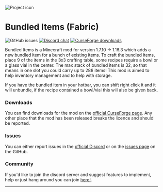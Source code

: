 ![Project icon](https://i.imgur.com/18xzEQI.png)

# Bundled Items (Fabric)
![GitHub issues](https://img.shields.io/github/issues/Mr-Pineapple/Bundled-Items-Fabric.svg)
[![Discord chat](https://img.shields.io/badge/chat%20on-discord-7289DA)](https://discord.gg/57aUs83)
[![CurseForge downloads](http://cf.way2muchnoise.eu/full_bundled-items_downloads.svg)](https://www.curseforge.com/minecraft/mc-mods/bundled-items)

Bundled Items is a Minecraft mod for version 1.7.10 -> 1.16.3 which adds a new bundled item for a bunch of existing
items. To craft the bundled items, place 9 of the items in the 3x3 crafting table, some recipes require a bowl
or a glass vial in the center. The max stack of bundled items is 32, so that means in one slot you could carry up to
288 items! This mod is aimed to help inventory management and to help with storage.

If you have the bundled item in your hotbar, you can shift right click it and it will unbundle, if the recipe
contained a bowl/vial this will also be given back.

### Downloads

You can find downloads for the mod on the [official CurseForge page](https://www.curseforge.com/minecraft/mc-mods/bundled-items).
Any other place that the mod has been released breaks the licence and should be reported.

### Issues

You can either report issues in the [official Discord](https://discord.gg/57aUs83) or on the [issues page](https://github.com/Mr-Pineapple/Bundled-Items-Fabric/issues) on the GitHub.

### Community

If you'd like to join the discord server and suggest features to implement, help or just hang around you can join [here!](https://discord.gg/57aUs83).

---